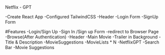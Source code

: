Netflix - GPT

-Create React App
-Configured TailwindCSS
-Header
-Login Form
-SignUp Form

#Features
-Login/Sign Up
-Sign In /Sign up Form
-redirect to Browser Page
-Browse(After Authentication)
-Header
-Main Movie
-Trailer in Background
-Title & Description
-MovieSuggestions
-MovieLists \* N
-NetflixGPT
-Search Bar
-Movie Suggestions
